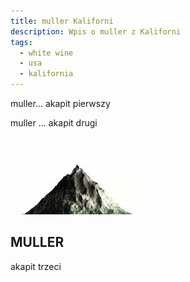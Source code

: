 ```yaml
---
title: muller Kaliforni
description: Wpis o muller z Kaliforni
tags:
  - white wine
  - usa
  - kalifornia
---
```

muller... akapit pierwszy

muller ... akapit drugi

![alt gora](/img/mountain.png)

## MULLER

akapit trzeci